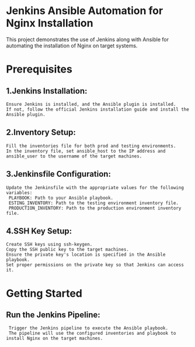 # Jenkins Ansible Automation for Nginx Installation

This project demonstrates the use of Jenkins along with Ansible for automating the installation of Nginx on target systems.

# Prerequisites

## 1.Jenkins Installation:
    Ensure Jenkins is installed, and the Ansible plugin is installed.
    If not, follow the official Jenkins installation guide and install the Ansible plugin.

## 2.Inventory Setup:
    Fill the inventories file for both prod and testing environments. 
    In the inventory file, set ansible_host to the IP address and ansible_user to the username of the target machines.

## 3.Jenkinsfile Configuration:
    Update the Jenkinsfile with the appropriate values for the following variables:
     PLAYBOOK: Path to your Ansible playbook.
     ESTING_INVENTORY: Path to the testing environment inventory file.
     PRODUCTION_INVENTORY: Path to the production environment inventory file.

## 4.SSH Key Setup:
    Create SSH keys using ssh-keygen.
    Copy the SSH public key to the target machines.
    Ensure the private key's location is specified in the Ansible playbook.
    Set proper permissions on the private key so that Jenkins can access it.

# Getting Started

 ## Run the Jenkins Pipeline:
     Trigger the Jenkins pipeline to execute the Ansible playbook.
     The pipeline will use the configured inventories and playbook to install Nginx on the target machines.
